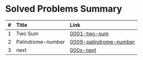 # Solved Problems Summary

| # | Title | Link |
|--:|:------|:-----|
| 1 | Two Sum | [0001-two-sum](./0001-two-sum/) |
| 2 | Palindrome-number | [0009-palindrome-number](./0009-palindrome-number/) |
| 3 | next | [000x-next](./000/) |
